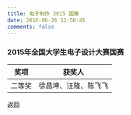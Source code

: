 ```yaml
---
title: 电子制作 2015 国赛
date: 2016-06-26 12:58:45
comments: false
---
```


### 2015年全国大学生电子设计大赛国赛
|奖项|获奖人|
|:---:|:---:|
|二等奖|徐昌坤、汪隆、陈飞飞|

[返回](/bst/honor/)